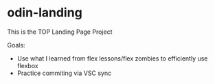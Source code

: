# odin-landing
This is the TOP Landing Page Project

Goals:
 - Use what I learned from flex lessons/flex zombies
 to efficiently use flexbox
 - Practice commiting via VSC sync